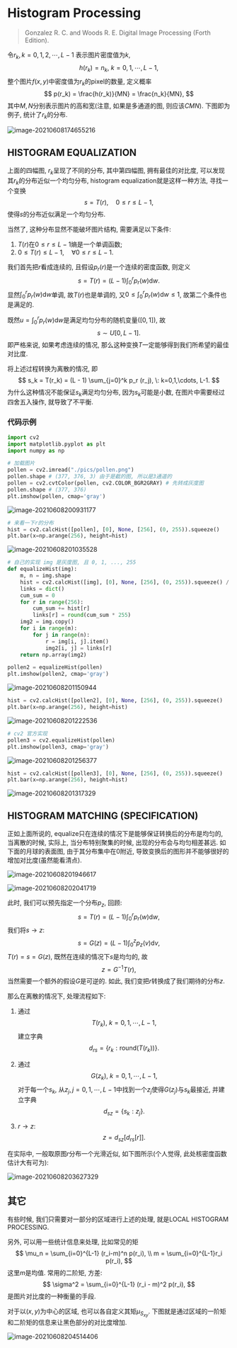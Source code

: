 # Histogram Processing





> Gonzalez R. C. and Woods R. E. Digital Image Processing (Forth Edition).





令$r_k, k = 0, 1,2, \cdots, L-1$ 表示图片密度值为$k$, 
$$
h(r_k) = n_k, \: k = 0, 1, \cdots, L-1,
$$
整个图片$f(x, y)$中密度值为$r_k$的pixel的数量, 定义概率
$$
p(r_k) = \frac{h(r_k)}{MN} = \frac{n_k}{MN},
$$
其中$M, N$分别表示图片的高和宽(注意, 如果是多通道的图, 则应该$CMN$). 下图即为例子, 统计了$r_k$的分布.

![image-20210608174655216](https://i.loli.net/2021/06/08/HAxctVa86GsydjP.png)



## HISTOGRAM EQUALIZATION





上面的四幅图, $r_k$呈现了不同的分布, 其中第四幅图, 拥有最佳的对比度, 可以发现其$r_k$的分布近似一个均匀分布, histogram equalization就是这样一种方法, 寻找一个变换
$$
s = T(r), \quad 0 \le r \le L-1,
$$
使得$s$的分布近似满足一个均匀分布.



当然了, 这种分布显然不能破坏图片结构, 需要满足以下条件:



1. $T(r)$在$0\le r \le L-1$熵是一个单调函数;
2. $0 \le T(r) \le L-1, \quad \forall 0 \le r \le L-1$.





我们首先把$r$看成连续的, 且假设$p_r(r)$是一个连续的密度函数, 则定义
$$
s = T(r) = (L-1) \int_0^r p_r(w) \mathrm{d} w.
$$
显然$\int_0^r p_r(w) \mathrm{d}w$单调, 故$T(r)$也是单调的, 又$0\le \int_0^r p_r(w) \mathrm{d}w \le 1$, 故第二个条件也是满足的.

既然$u = \int_0^r p_r(w) \mathrm{d}w$是满足均匀分布的随机变量($[0, 1]$), 故
$$
s \sim U[0, L-1].
$$
即严格来说, 如果考虑连续的情况, 那么这种变换$T$一定能够得到我们所希望的最佳对比度.



将上述过程转换为离散的情况, 即
$$
s_k = T(r_k) = (L - 1) \sum_{j=0}^k p_r (r_j), \: k=0,1,\cdots, L-1.
$$
为什么这种情况不能保证$s_k$满足均匀分布, 因为$s_k$可能是小数, 在图片中需要经过四舍五入操作, 就导致了不平衡.



### 代码示例



```python
import cv2
import matplotlib.pyplot as plt
import numpy as np
```



```python
# 加载图片
pollen = cv2.imread("./pics/pollen.png")
pollen.shape # (377, 376, 3) 由于是截的图, 所以是3通道的
pollen = cv2.cvtColor(pollen, cv2.COLOR_BGR2GRAY) # 先转成灰度图
pollen.shape # (377, 376)
plt.imshow(pollen, cmap='gray')
```



![image-20210608200931177](https://i.loli.net/2021/06/08/S2g4u1k7yRK8tIz.png)

```python
# 来看一下r的分布
hist = cv2.calcHist([pollen], [0], None, [256], (0, 255)).squeeze()
plt.bar(x=np.arange(256), height=hist)
```



![image-20210608201035528](https://i.loli.net/2021/06/08/nhsIdLivK4tMNpF.png)



```python
# 自己的实现 img 是灰度图, 且 0, 1, ..., 255
def equalizeHist(img):
    m, n = img.shape
    hist = cv2.calcHist([img], [0], None, [256], (0, 255)).squeeze() / (m * n)
    links = dict()
    cum_sum = 0
    for r in range(256):
        cum_sum += hist[r]
        links[r] = round(cum_sum * 255)
    img2 = img.copy()
    for i in range(m):
        for j in range(n):
            r = img[i, j].item()
            img2[i, j] = links[r]
    return np.array(img2)
```



```python
pollen2 = equalizeHist(pollen)
plt.imshow(pollen2, cmap='gray')
```



![image-20210608201150944](https://i.loli.net/2021/06/08/YjScxfan7WoLh6D.png)



```python
hist = cv2.calcHist([pollen2], [0], None, [256], (0, 255)).squeeze()
plt.bar(x=np.arange(256), height=hist)
```



![image-20210608201222536](https://i.loli.net/2021/06/08/bP6SIzEYuwhWVf8.png)



```python
# cv2 官方实现
pollen3 = cv2.equalizeHist(pollen)
plt.imshow(pollen3, cmap='gray')
```



![image-20210608201256377](https://i.loli.net/2021/06/08/xTjMtc3n8wPkvo9.png)



```python
hist = cv2.calcHist([pollen3], [0], None, [256], (0, 255)).squeeze()
plt.bar(x=np.arange(256), height=hist)
```

![image-20210608201317329](https://i.loli.net/2021/06/08/y1mkNaA2n7MCSID.png)



## HISTOGRAM MATCHING (SPECIFICATION)



正如上面所说的, equalize只在连续的情况下是能够保证转换后的分布是均匀的, 当离散的时候, 实际上, 当分布特别聚集的时候, 出现的分布会与均匀相差甚远. 如下面的月球的表面图, 由于其分布集中在0附近, 导致变换后的图形并不能够很好的增加对比度(虽然能看清点).

![image-20210608201946617](https://i.loli.net/2021/06/08/X95PqGzFKh8IJEo.png)



![image-20210608202041719](https://i.loli.net/2021/06/08/awrpYQ6jgkDR14P.png)



此时, 我们可以预先指定一个分布$p_z$, 回顾:
$$
s = T(r) = (L-1) \int_0^r p_r (w) \mathrm{d} w,
$$
我们将$s \rightarrow z$:
$$
s = G(z) = (L-1) \int_0^z p_z (v) \mathrm{d} v,
$$
$T(r) = s =G(z)$, 既然在连续的情况下$s$是均匀的, 故
$$
z = G^{-1} T(r),
$$
当然需要一个额外的假设$G$是可逆的. 如此, 我们变把$r$转换成了我们期待的分布$z$.



那么在离散的情况下, 处理流程如下:



1. 通过
   $$
   T(r_k), \: k = 0, 1, \cdots, L-1,
   $$
   建立字典
   $$
   d_{rs}=\{r_k:\mathrm{round}(T(r_k))\}.
   $$
   

2.  通过
   $$
   G(z_k), \: k = 0, 1, \cdots, L-1,
   $$
   对于每一个$s_k$, 从$z_j, j=0,1,\cdots, L-1$中找到一个$z_j$使得$G(z_j)$与$s_k$最接近, 并建立字典
   $$
   d_{sz} = \{s_k:z_j\}.
   $$

3.  $r \rightarrow z$:
   $$
   z = d_{sz}[d_{rs}[r]].
   $$



在实际中, 一般取原图$r$分布一个光滑近似, 如下图所示(个人觉得, 此处核密度函数估计大有可为):



![image-20210608203627329](https://i.loli.net/2021/06/08/eZmVzjPl58qRgIK.png)

## 其它



有些时候, 我们只需要对一部分的区域进行上述的处理, 就是LOCAL HISTOGRAM PROCESSING.

 另外, 可以用一些统计信息来处理, 比如常见的矩
$$
\mu_n = \sum_{i=0}^{L-1} (r_i-m)^n p(r_i), \\
m = \sum_{i=0}^{L-1}r_i p(r_i),
$$
这里$m$是均值. 常用的二阶矩, 方差:
$$
\sigma^2 = \sum_{i=0}^{L-1} (r_i - m)^2 p(r_i),
$$
是图片对比度的一种衡量的手段.

对于以$(x, y)$为中心的区域, 也可以各自定义其矩$\mu_{S_{xy}}$. 下图就是通过区域的一阶矩和二阶矩的信息来让黑色部分的对比度增加.

![image-20210608204514406](https://i.loli.net/2021/06/08/VdHzg2xLtEklinS.png)



